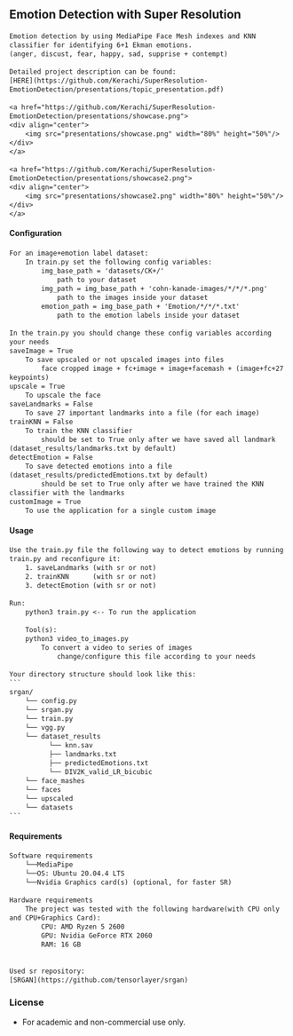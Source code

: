 ## Emotion Detection with Super Resolution
    Emotion detection by using MediaPipe Face Mesh indexes and KNN classifier for identifying 6+1 Ekman emotions.
    (anger, discust, fear, happy, sad, supprise + contempt)

    Detailed project description can be found:
    [HERE](https://github.com/Kerachi/SuperResolution-EmotionDetection/presentations/topic_presentation.pdf)

    <a href="https://github.com/Kerachi/SuperResolution-EmotionDetection/presentations/showcase.png">
    <div align="center">
        <img src="presentations/showcase.png" width="80%" height="50%"/>
    </div>
    </a>
    
    <a href="https://github.com/Kerachi/SuperResolution-EmotionDetection/presentations/showcase2.png">
    <div align="center">
        <img src="presentations/showcase2.png" width="80%" height="50%"/>
    </div>
    </a>

#### Configuration
    For an image+emotion label dataset:
        In train.py set the following config variables:
            img_base_path = 'datasets/CK+/'
                path to your dataset
            img_path = img_base_path + 'cohn-kanade-images/*/*/*.png'
                path to the images inside your dataset
            emotion_path = img_base_path + 'Emotion/*/*/*.txt'
                path to the emotion labels inside your dataset
    
    In the train.py you should change these config variables according your needs
    saveImage = True
        To save upscaled or not upscaled images into files
            face cropped image + fc+image + image+facemash + (image+fc+27 keypoints)
    upscale = True
        To upscale the face 
    saveLandmarks = False
        To save 27 important landmarks into a file (for each image)
    trainKNN = False
        To train the KNN classifier
            should be set to True only after we have saved all landmark (dataset_results/landmarks.txt by default)
    detectEmotion = False
        To save detected emotions into a file (dataset_results/predictedEmotions.txt by default)
            should be set to True only after we have trained the KNN classifier with the landmarks
    customImage = True
        To use the application for a single custom image
        

#### Usage
    Use the train.py file the following way to detect emotions by running train.py and reconfigure it:
        1. saveLandmarks (with sr or not)
        2. trainKNN      (with sr or not)
        3. detectEmotion (with sr or not)
    
    Run:
        python3 train.py <-- To run the application
        
        Tool(s):
        python3 video_to_images.py
            To convert a video to series of images
                change/configure this file according to your needs
    
    Your directory structure should look like this:
    ```
    srgan/
        └── config.py
        └── srgan.py
        └── train.py
        └── vgg.py
        └── dataset_results
              └── knn.sav
              ├── landmarks.txt
              ├── predictedEmotions.txt
              └── DIV2K_valid_LR_bicubic
        └── face_mashes
        └── faces
        └── upscaled 
        └── datasets
    ```

#### Requirements
    Software requirements
        └──MediaPipe
        └──OS: Ubuntu 20.04.4 LTS
        └──Nvidia Graphics card(s) (optional, for faster SR)

    Hardware requirements
        The project was tested with the following hardware(with CPU only and CPU+Graphics Card):
            CPU: AMD Ryzen 5 2600
            GPU: Nvidia GeForce RTX 2060
            RAM: 16 GB


    Used sr repository:
    [SRGAN](https://github.com/tensorlayer/srgan)

### License

- For academic and non-commercial use only.